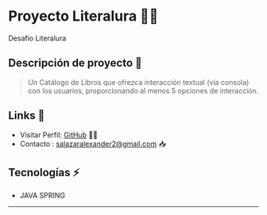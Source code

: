 # Proyecto Literalura 📕📖
Desafio Literalura
## Descripción de proyecto 📑

>Un Catálogo de Libros que ofrezca interacción textual (vía consola) con los usuarios, proporcionando al menos 5 opciones de interacción.

## Links 📎
+ Visitar Perfil:  [GitHub](https://github.com/asalazar1123)  👨‍💻
+ Contacto : salazaralexander2@gmail.com  📥

## Tecnologías ⚡
- JAVA SPRING
-------------
